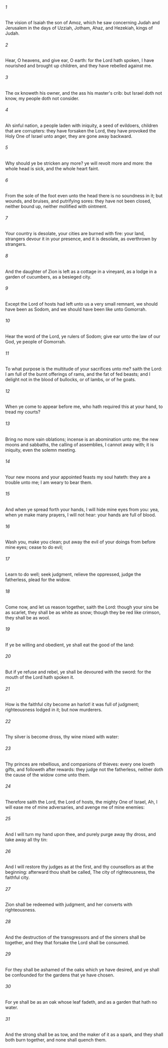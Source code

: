 ###### 1
The vision of Isaiah the son of Amoz, which he saw concerning Judah and Jerusalem in the days of Uzziah, Jotham, Ahaz, and Hezekiah, kings of Judah.

###### 2
Hear, O heavens, and give ear, O earth: for the Lord hath spoken, I have nourished and brought up children, and they have rebelled against me.

###### 3
The ox knoweth his owner, and the ass his master's crib: but Israel doth not know, my people doth not consider.

###### 4
Ah sinful nation, a people laden with iniquity, a seed of evildoers, children that are corrupters: they have forsaken the Lord, they have provoked the Holy One of Israel unto anger, they are gone away backward.

###### 5
Why should ye be stricken any more? ye will revolt more and more: the whole head is sick, and the whole heart faint.

###### 6
From the sole of the foot even unto the head there is no soundness in it; but wounds, and bruises, and putrifying sores: they have not been closed, neither bound up, neither mollified with ointment.

###### 7
Your country is desolate, your cities are burned with fire: your land, strangers devour it in your presence, and it is desolate, as overthrown by strangers.

###### 8
And the daughter of Zion is left as a cottage in a vineyard, as a lodge in a garden of cucumbers, as a besieged city.

###### 9
Except the Lord of hosts had left unto us a very small remnant, we should have been as Sodom, and we should have been like unto Gomorrah.

###### 10
Hear the word of the Lord, ye rulers of Sodom; give ear unto the law of our God, ye people of Gomorrah.

###### 11
To what purpose is the multitude of your sacrifices unto me? saith the Lord: I am full of the burnt offerings of rams, and the fat of fed beasts; and I delight not in the blood of bullocks, or of lambs, or of he goats.

###### 12
When ye come to appear before me, who hath required this at your hand, to tread my courts?

###### 13
Bring no more vain oblations; incense is an abomination unto me; the new moons and sabbaths, the calling of assemblies, I cannot away with; it is iniquity, even the solemn meeting.

###### 14
Your new moons and your appointed feasts my soul hateth: they are a trouble unto me; I am weary to bear them.

###### 15
And when ye spread forth your hands, I will hide mine eyes from you: yea, when ye make many prayers, I will not hear: your hands are full of blood.

###### 16
Wash you, make you clean; put away the evil of your doings from before mine eyes; cease to do evil;

###### 17
Learn to do well; seek judgment, relieve the oppressed, judge the fatherless, plead for the widow.

###### 18
Come now, and let us reason together, saith the Lord: though your sins be as scarlet, they shall be as white as snow; though they be red like crimson, they shall be as wool.

###### 19
If ye be willing and obedient, ye shall eat the good of the land:

###### 20
But if ye refuse and rebel, ye shall be devoured with the sword: for the mouth of the Lord hath spoken it.

###### 21
How is the faithful city become an harlot! it was full of judgment; righteousness lodged in it; but now murderers.

###### 22
Thy silver is become dross, thy wine mixed with water:

###### 23
Thy princes are rebellious, and companions of thieves: every one loveth gifts, and followeth after rewards: they judge not the fatherless, neither doth the cause of the widow come unto them.

###### 24
Therefore saith the Lord, the Lord of hosts, the mighty One of Israel, Ah, I will ease me of mine adversaries, and avenge me of mine enemies:

###### 25
And I will turn my hand upon thee, and purely purge away thy dross, and take away all thy tin:

###### 26
And I will restore thy judges as at the first, and thy counsellors as at the beginning: afterward thou shalt be called, The city of righteousness, the faithful city.

###### 27
Zion shall be redeemed with judgment, and her converts with righteousness.

###### 28
And the destruction of the transgressors and of the sinners shall be together, and they that forsake the Lord shall be consumed.

###### 29
For they shall be ashamed of the oaks which ye have desired, and ye shall be confounded for the gardens that ye have chosen.

###### 30
For ye shall be as an oak whose leaf fadeth, and as a garden that hath no water.

###### 31
And the strong shall be as tow, and the maker of it as a spark, and they shall both burn together, and none shall quench them.


